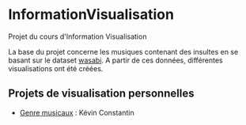 # InformationVisualisation

Projet du cours d'Information Visualisation

La base du projet concerne les musiques contenant des insultes en se basant sur le dataset [wasabi](https://github.com/micbuffa/WasabiDataset#overview). A partir de ces données, différentes visualisations ont été créées.

## Projets de visualisation personnelles

- [Genre musicaux](https://github.com/KevayneCst/InformationVisualisation/tree/main/musical_genre) : Kévin Constantin
